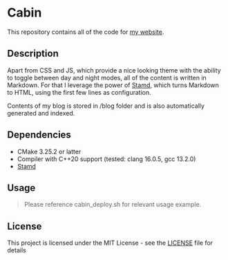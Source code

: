 # Cabin

This repository contains all of the code for [my website](https://dimitrijedobrota.com/).


## Description

Apart from CSS and JS, which provide a nice looking theme with the ability to
toggle between day and night modes, all of the content is written in Markdown.
For that I leverage the power of [Stamd](https://github.com/DimitrijeDobrota/stamd), which turns Markdown to HTML, using the
first few lines as configuration.

Contents of my blog is stored in /blog folder and is also automatically
generated and indexed.


## Dependencies

* CMake 3.25.2 or latter
* Compiler with C++20 support (tested: clang 16.0.5, gcc 13.2.0)
* [Stamd](https://github.com/DimitrijeDobrota/stamd)


## Usage

> Please reference cabin_deploy.sh for relevant usage example.


## License

This project is licensed under the MIT License -
see the [LICENSE](LICENSE.md) file for details
